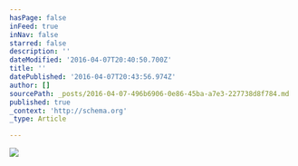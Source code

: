 ```yaml
---
hasPage: false
inFeed: true
inNav: false
starred: false
description: ''
dateModified: '2016-04-07T20:40:50.700Z'
title: ''
datePublished: '2016-04-07T20:43:56.974Z'
author: []
sourcePath: _posts/2016-04-07-496b6906-0e86-45ba-a7e3-227738d8f784.md
published: true
_context: 'http://schema.org'
_type: Article

---
```

![](https://the-grid-user-content.s3-us-west-2.amazonaws.com/3b25c63f-8d46-451a-8efc-4fb4b2b2b34c.jpg)